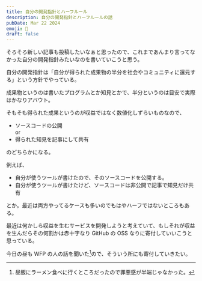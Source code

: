```yaml
---
title: 自分の開発指針とハーフルール
description: 自分の開発指針とハーフルールの話
pubDate: Mar 22 2024
emoji: 🦊
draft: false
---
```


そろそろ新しい記事も投稿したいなぁと思ったので、これまであんまり言ってなかった自分の開発指針みたいなのを書いていこうと思う。

自分の開発指針は「自分が得られた成果物の半分を社会やコミュニティに還元する」という方針でやっている。

成果物というのは書いたプログラムとか知見とかで、半分というのは目安で実際はかなりアバウト。

そもそも得られた成果というのが収益ではなく数値化しずらいものなので、

- ソースコードの公開\
  or
- 得られた知見を記事にして共有

のどちらかになる。

例えば、

- 自分が使うツールが書けたので、そのソースコードを公開する。
- 自分が使うツールが書けたけど、ソースコードは非公開で記事で知見だけ共有

とか。最近は両方やってるケースも多いのでもはやハーフではないところもある。

最近は何かしら収益を生むサービスを開発しようと考えていて、もしそれが収益を生んだらその何割かは赤十字なり
GitHub の OSS なりに寄付していいこうと思っている。

今日の昼も WFP の人の話を聞いた[^1]ので、そういう所にも寄付していきたい。

[^1]: 昼飯にラーメン食べに行くところだったので罪悪感が半端じゃなかった。
